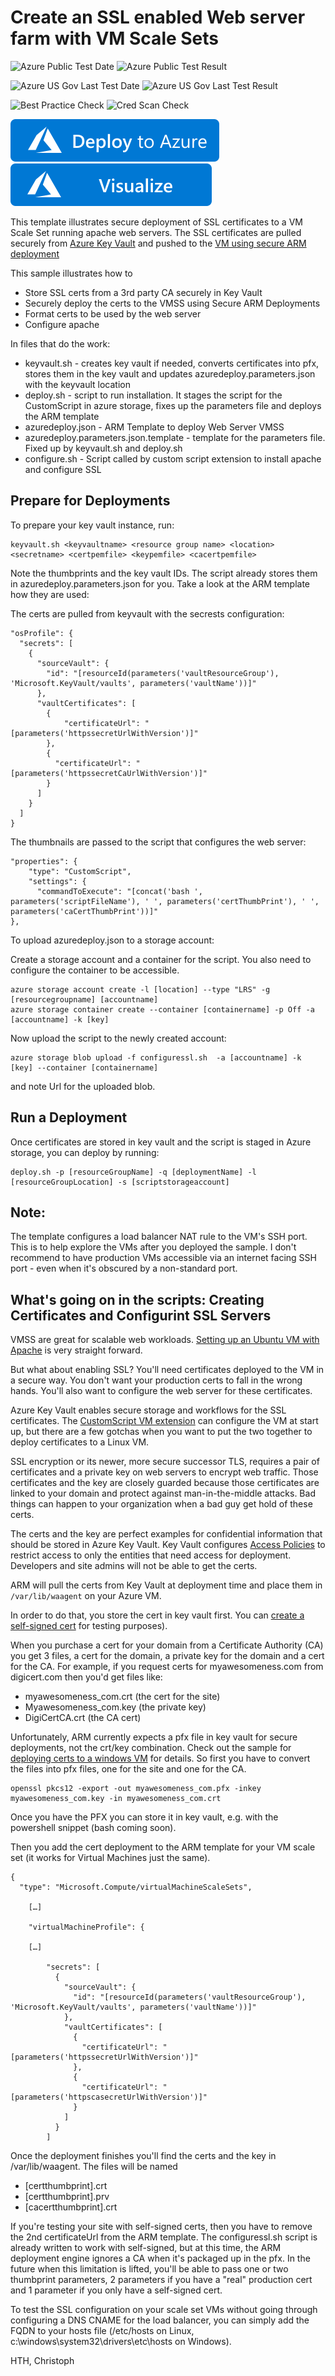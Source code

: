 # Create an SSL enabled Web server farm with VM Scale Sets

![Azure Public Test Date](https://azurequickstartsservice.blob.core.windows.net/badges/201-vmss-ubuntu-web-ssl/PublicLastTestDate.svg)
![Azure Public Test Result](https://azurequickstartsservice.blob.core.windows.net/badges/201-vmss-ubuntu-web-ssl/PublicDeployment.svg)

![Azure US Gov Last Test Date](https://azurequickstartsservice.blob.core.windows.net/badges/201-vmss-ubuntu-web-ssl/FairfaxLastTestDate.svg)
![Azure US Gov Last Test Result](https://azurequickstartsservice.blob.core.windows.net/badges/201-vmss-ubuntu-web-ssl/FairfaxDeployment.svg)

![Best Practice Check](https://azurequickstartsservice.blob.core.windows.net/badges/201-vmss-ubuntu-web-ssl/BestPracticeResult.svg)
![Cred Scan Check](https://azurequickstartsservice.blob.core.windows.net/badges/201-vmss-ubuntu-web-ssl/CredScanResult.svg)

[![Deploy To Azure](https://raw.githubusercontent.com/Azure/azure-quickstart-templates/master/1-CONTRIBUTION-GUIDE/images/deploytoazure.svg?sanitize=true)](https://portal.azure.com/#create/Microsoft.Template/uri/https%3A%2F%2Fraw.githubusercontent.com%2FAzure%2Fazure-quickstart-templates%2Fmaster%2F201-vmss-ubuntu-web-ssl%2Fazuredeploy.json)
[![Visualize](https://raw.githubusercontent.com/Azure/azure-quickstart-templates/master/1-CONTRIBUTION-GUIDE/images/visualizebutton.svg?sanitize=true)](http://armviz.io/#/?load=https%3A%2F%2Fraw.githubusercontent.com%2FAzure%2Fazure-quickstart-templates%2Fmaster%2F201-vmss-ubuntu-web-ssl%2Fazuredeploy.json)

This template illustrates secure deployment of SSL certificates to a VM Scale
Set running apache web servers. The SSL certificates are pulled securely from
[Azure Key Vault](https://azure.microsoft.com/en-us/services/key-vault/) and
pushed to the
[VM using secure ARM deployment](https://azure.microsoft.com/en-us/documentation/articles/resource-manager-keyvault-parameter/)

This sample illustrates how to

- Store SSL certs from a 3rd party CA securely in Key Vault
- Securely deploy the certs to the VMSS using Secure ARM Deployments
- Format certs to be used by the web server
- Configure apache

In files that do the work:

- keyvault.sh - creates key vault if needed, converts certificates into pfx,
  stores them in the key vault and updates azuredeploy.parameters.json with the
  keyvault location
- deploy.sh - script to run installation. It stages the script for the
  CustomScript in azure storage, fixes up the parameters file and deploys the
  ARM template
- azuredeploy.json - ARM Template to deploy Web Server VMSS
- azuredeploy.parameters.json.template - template for the parameters file. Fixed
  up by keyvault.sh and deploy.sh
- configure.sh - Script called by custom script extension to install apache and
  configure SSL

## Prepare for Deployments

To prepare your key vault instance, run:

```
keyvault.sh <keyvaultname> <resource group name> <location> <secretname> <certpemfile> <keypemfile> <cacertpemfile>
```

Note the thumbprints and the key vault IDs. The script already stores them in
azuredeploy.parameters.json for you. Take a look at the ARM template how they
are used:

The certs are pulled from keyvault with the secrests configuration:

```
"osProfile": {
  "secrets": [
    {
      "sourceVault": {
        "id": "[resourceId(parameters('vaultResourceGroup'), 'Microsoft.KeyVault/vaults', parameters('vaultName'))]"
      },
      "vaultCertificates": [
        {
	        "certificateUrl": "[parameters('httpssecretUrlWithVersion')]"
        },
        {
          "certificateUrl": "[parameters('httpssecretCaUrlWithVersion')]"
        }
      ]
    }
  ]
}
```

The thumbnails are passed to the script that configures the web server:

```
"properties": {
    "type": "CustomScript",
    "settings": {
  	  "commandToExecute": "[concat('bash ', parameters('scriptFileName'), ' ', parameters('certThumbPrint'), ' ', parameters('caCertThumbPrint'))]"
},
```

To upload azuredeploy.json to a storage account:

Create a storage account and a container for the script. You also need to
configure the container to be accessible.

```
azure storage account create -l [location] --type "LRS" -g [resourcegroupname] [accountname]
azure storage container create --container [containername] -p Off -a [accountname] -k [key]
```

Now upload the script to the newly created account:

```
azure storage blob upload -f configuressl.sh  -a [accountname] -k [key] --container [containername]
```

and note Url for the uploaded blob.

## Run a Deployment

Once certificates are stored in key vault and the script is staged in Azure
storage, you can deploy by running:

```
deploy.sh -p [resourceGroupName] -q [deploymentName] -l [resourceGroupLocation] -s [scriptstorageaccount]
```

## Note:

The template configures a load balancer NAT rule to the VM's SSH port. This is
to help explore the VMs after you deployed the sample. I don't recommend to have
production VMs accessible via an internet facing SSH port - even when it's
obscured by a non-standard port.

## What's going on in the scripts: Creating Certificates and Configurint SSL Servers

VMSS are great for scalable web workloads.
[Setting up an Ubuntu VM with Apache](https://help.ubuntu.com/lts/serverguide/httpd.html)
is very straight forward.

But what about enabling SSL? You'll need certificates deployed to the VM in a
secure way. You don't want your production certs to fall in the wrong hands.
You'll also want to configure the web server for these certificates.

Azure Key Vault enables secure storage and workflows for the SSL certificates.
The
[CustomScript VM extension](https://azure.microsoft.com/en-us/documentation/articles/virtual-machines-linux-classic-lamp-script/)
can configure the VM at start up, but there are a few gotchas when you want to
put the two together to deploy certificates to a Linux VM.

SSL encryption or its newer, more secure successor TLS, requires a pair of
certificates and a private key on web servers to encrypt web traffic. Those
certificates and the key are closely guarded because those certificates are
linked to your domain and protect against man-in-the-middle attacks. Bad things
can happen to your organization when a bad guy get hold of these certs.

The certs and the key are perfect examples for confidential information that
should be stored in Azure Key Vault. Key Vault configures
[Access Policies](https://msdn.microsoft.com/en-us/library/mt603625.aspx) to
restrict access to only the entities that need access for deployment. Developers
and site admins will not be able to get the certs.

ARM will pull the certs from Key Vault at deployment time and place them in
`/var/lib/waagent` on your Azure VM.

In order to do that, you store the cert in key vault first. You can
[create a self-signed cert](https://www.sslshopper.com/article-how-to-create-a-self-signed-certificate.html)
for testing purposes).

When you purchase a cert for your domain from a Certificate Authority (CA) you
get 3 files, a cert for the domain, a private key for the domain and a cert for
the CA. For example, if you request certs for myawesomeness.com from
digicert.com then you'd get files like:

- myawesomeness_com.crt (the cert for the site)
- Myawesomeness_com.key (the private key)
- DigiCertCA.crt (the CA cert)

Unfortunately, ARM currently expects a pfx file in key vault for secure
deployments, not the crt/key combination. Check out the sample for
[deploying certs to a windows VM](https://blogs.technet.microsoft.com/kv/2015/07/14/deploy-certificates-to-vms-from-customer-managed-key-vault/)
for details. So first you have to convert the files into pfx files, one for the
site and one for the CA.

```
openssl pkcs12 -export -out myawesomeness_com.pfx -inkey myawesomeness_com.key -in myawesomeness_com.crt
```

Once you have the PFX you can store it in key vault, e.g. with the powershell
snippet (bash coming soon).

Then you add the cert deployment to the ARM template for your VM scale set (it
works for Virtual Machines just the same).

```
{
  "type": "Microsoft.Compute/virtualMachineScaleSets",

    […]

    "virtualMachineProfile": {

    […]

        "secrets": [
          {
            "sourceVault": {
              "id": "[resourceId(parameters('vaultResourceGroup'), 'Microsoft.KeyVault/vaults', parameters('vaultName'))]"
            },
            "vaultCertificates": [
              {
                "certificateUrl": "[parameters('httpssecretUrlWithVersion')]"
              },
              {
                "certificateUrl": "[parameters('httpscasecretUrlWithVersion')]"
              }
            ]
          }
        ]
```

Once the deployment finishes you'll find the certs and the key in
/var/lib/waagent. The files will be named

- [certthumbprint].crt
- [certthumbprint].prv
- [cacertthumbprint].crt

If you're testing your site with self-signed certs, then you have to remove the
2nd certificateUrl from the ARM template. The configuressl.sh script is already
written to work with self-signed, but at this time, the ARM deployment engine
ignores a CA when it's packaged up in the pfx. In the future when this
limitation is lifted, you'll be able to pass one or two thumbprint parameters, 2
parameters if you have a "real" production cert and 1 parameter if you only have
a self-signed cert.

To test the SSL configuration on your scale set VMs without going through
configuring a DNS CNAME for the load balancer, you can simply add the FQDN to
your hosts file (/etc/hosts on Linux, c:\windows\system32\drivers\etc\hosts on
Windows).

HTH, Christoph
